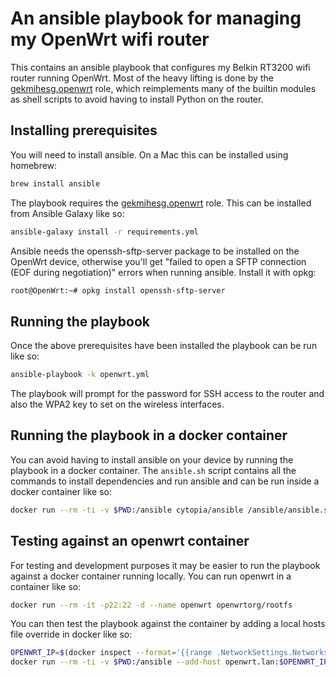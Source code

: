 # An ansible playbook for managing my OpenWrt wifi router

This contains an ansible playbook that configures my Belkin RT3200 wifi router
running OpenWrt. Most of the heavy lifting is done by the
[gekmihesg.openwrt](https://github.com/gekmihesg/ansible-openwrt) role, which
reimplements many of the builtin modules as shell scripts to avoid having to
install Python on the router.

## Installing prerequisites

You will need to install ansible. On a Mac this can be installed using homebrew:

```bash
brew install ansible
```

The playbook requires the
[gekmihesg.openwrt](https://github.com/gekmihesg/ansible-openwrt) role. This can
be installed from Ansible Galaxy like so:

```bash
ansible-galaxy install -r requirements.yml
```

Ansible needs the openssh-sftp-server package to be installed on the OpenWrt
device, otherwise you'll get "failed to open a SFTP connection (EOF during
negotiation)" errors when running ansible. Install it with opkg:

```bash
root@OpenWrt:~# opkg install openssh-sftp-server
```

## Running the playbook

Once the above prerequisites have been installed the playbook can be run like
so:

```bash
ansible-playbook -k openwrt.yml
```

The playbook will prompt for the password for SSH access to the router and also
the WPA2 key to set on the wireless interfaces.

## Running the playbook in a docker container

You can avoid having to install ansible on your device by running the playbook
in a docker container. The `ansible.sh` script contains all the commands to
install dependencies and run ansible and can be run inside a docker container
like so:

```bash
docker run --rm -ti -v $PWD:/ansible cytopia/ansible /ansible/ansible.sh
```

## Testing against an openwrt container

For testing and development purposes it may be easier to run the playbook
against a docker container running locally. You can run openwrt in a container
like so:

```bash
docker run --rm -it -p22:22 -d --name openwrt openwrtorg/rootfs
```

You can then test the playbook against the container by adding a local hosts
file override in docker like so:

```bash
OPENWRT_IP=$(docker inspect --format='{{range .NetworkSettings.Networks}}{{.IPAddress}}{{end}}' openwrt)
docker run --rm -ti -v $PWD:/ansible --add-host openwrt.lan:$OPENWRT_IP cytopia/ansible /ansible/ansible.sh

```

